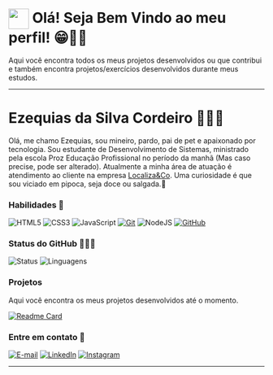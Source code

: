 <h1>
    <a href="https://github.com/ezequiasdev">
     <img align="center" width="40px" src="https://th.bing.com/th/id/OIG3.7N7DhhBfe6Az9lyJrWhb?w=1024&h=1024&rs=1&pid=ImgDetMain"></a>
    <span> Olá! Seja Bem Vindo ao meu perfil! 😁👋🏽</span>
</h1>

Aqui você encontra todos os meus projetos desenvolvidos ou que contribui e também encontra projetos/exercícios desenvolvidos durante meus estudos.

---

# Ezequias da Silva Cordeiro 👨🏽‍💻

Olá, me chamo Ezequias, sou mineiro, pardo, pai de pet e apaixonado por tecnologia. Sou estudante de Desenvolvimento de Sistemas, ministrado pela escola Proz Educação Profissional no período da manhã (Mas caso precise, pode ser alterado). Atualmente a minha área de atuação é atendimento ao cliente na empresa [Localiza&Co](https://www.localiza.com/brasil/pt-br?gad_source=1&gclid=CjwKCAjwrcKxBhBMEiwAIVF8rE4fsnBapCZ2NozvYklnxm_x_koE-_JiaLY0k5cDLj0Io-RDV598oxoCwTsQAvD_BwE). Uma curiosidade é que sou viciado em pipoca, seja doce ou salgada.🍿


### Habilidades 🔧

![HTML5](https://img.shields.io/badge/HTML-000?style=for-the-badge&logo=html5&logoColor=30A3DC)
![CSS3](https://img.shields.io/badge/CSS3-000?style=for-the-badge&logo=css3&logoColor=E94D5F)
![JavaScript](https://img.shields.io/badge/JavaScript-000?style=for-the-badge&logo=javascript&logoColor=30A3DC)
[![Git](https://img.shields.io/badge/Git-000?style=for-the-badge&logo=git&logoColor=E94D5F)](https://git-scm.com/doc)
![NodeJS](https://img.shields.io/badge/node.js-000?style=for-the-badge&logo=node.js&logoColor=white)
[![GitHub](https://img.shields.io/badge/GitHub-000?style=for-the-badge&logo=github&logoColor=30A3DC)](https://docs.github.com/)

### Status do GitHub 🧑🏽‍💻

![Status](https://github-readme-stats.vercel.app/api?username=ezequiasdev&theme=bear&bg_color=0a305f&dates_FFF&border_color=0a305f&show_icons=true&icon_color=30A3DC&title_color=FFF&text_color=FFF)
![Linguagens](https://github-readme-stats-git-masterrstaa-rickstaa.vercel.app/api/top-langs/?username=ezequiasdev&layout=compact&bg_color=0a305f&border_color=0a305f&title_color=FFF&text_color=FFF)

### Projetos

Aqui você encontra os meus projetos desenvolvidos até o momento.

[![Readme Card](https://github-readme-stats.vercel.app/api/pin/?username=ezequiasdev&repo=ezequiasdev&theme=bear&bg_color=0a305f&dates_FFF&border_color=0a305f&title_color=FFF&text_color=FFF)](https://github.com/anuraghazra/github-readme-stats)


### Entre em contato 🔗

[![E-mail](https://img.shields.io/badge/-Email-000?style=for-the-badge&logo=microsoft-outlook&logoColor=E94D5F)](mailto:ezequias.sccontato@gmail.com)
[![LinkedIn](https://img.shields.io/badge/-LinkedIn-000?style=for-the-badge&logo=linkedin&logoColor=30A3DC)](https://www.linkedin.com/in/ezequiasdev/)
[![Instagram](https://img.shields.io/badge/-Instagram-000?style=for-the-badge&logo=instagram&logoColor=white)](https://www.instagram.com/quiasss/)


---
